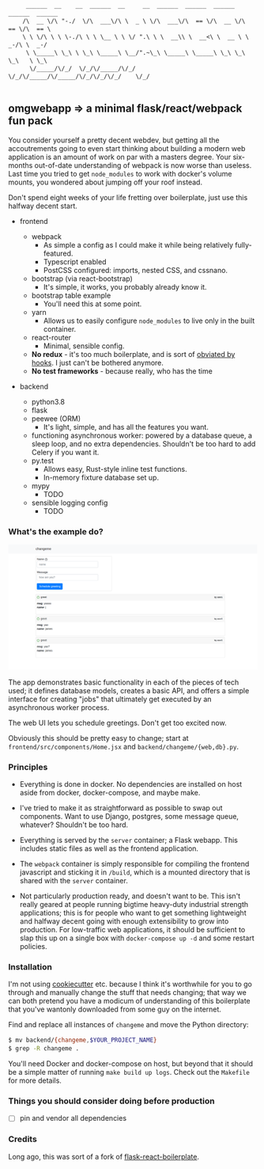 ```
     ______  __    __  ______  __     __  ______  ______  ______  ______  ______  
    /\  __ \/\ "-./  \/\  ___\/\ \  _ \ \/\  ___\/\  == \/\  __ \/\  == \/\  == \ 
    \ \ \/\ \ \ \-./\ \ \ \__ \ \ \/ ".\ \ \  __\\ \  __<\ \  __ \ \  _-/\ \  _-/ 
     \ \_____\ \_\ \ \_\ \_____\ \__/".~\_\ \_____\ \_____\ \_\ \_\ \_\   \ \_\   
      \/_____/\/_/  \/_/\/_____/\/_/   \/_/\/_____/\/_____/\/_/\/_/\/_/    \/_/   
                                                                                  
```

## omgwebapp => a minimal flask/react/webpack fun pack

You consider yourself a pretty decent webdev, but getting all the accoutrements going
to even start thinking about building a modern web application is an amount of work on
par with a masters degree. Your six-months out-of-date understanding of webpack is now
worse than useless. Last time you tried to get `node_modules` to work with docker's
volume mounts, you wondered about jumping off your roof instead. 

Don't spend eight weeks of your life fretting over boilerplate, just use this halfway
decent start.

- frontend
  - webpack
    - As simple a config as I could make it while being relatively fully-featured.
    - Typescript enabled
    - PostCSS configured: imports, nested CSS, and cssnano.
  - bootstrap (via react-bootstrap)
    - It's simple, it works, you probably already know it.
  - bootstrap table example
    - You'll need this at some point.
  - yarn
    - Allows us to easily configure `node_modules` to live only in the built container.
  - react-router
    - Minimal, sensible config.
  - **No redux** - it's too much boilerplate, and is sort of
    [obviated by hooks](https://blog.logrocket.com/use-hooks-and-context-not-react-and-redux/). 
    I just can't be bothered anymore.
  - **No test frameworks** - because really, who has the time

- backend
  - python3.8
  - flask
  - peewee (ORM)
    - It's light, simple, and has all the features you want.
  - functioning asynchronous worker: powered by a database queue, a sleep loop, and
    no extra dependencies. Shouldn't be too hard to add Celery if you want it.
  - py.test
    - Allows easy, Rust-style inline test functions.
    - In-memory fixture database set up.
  - mypy
    - TODO
  - sensible logging config
    - TODO

### What's the example do?

![here it is](assets/screenshot.png)

The app demonstrates basic functionality in each of the pieces of tech used; it defines
database models, creates a basic API, and offers a simple interface for creating "jobs"
that ultimately get executed by an asynchronous worker process.

The web UI lets you schedule greetings. Don't get too excited now.

Obviously this should be pretty easy to change; start at
`frontend/src/components/Home.jsx` and `backend/changeme/{web,db}.py`.

### Principles

- Everything is done in docker. No dependencies are installed on host aside from 
  docker, docker-compose, and maybe make.

- I've tried to make it as straightforward as possible to swap out components. Want to
  use Django, postgres, some message queue, whatever? Shouldn't be too hard.

- Everything is served by the `server` container; a Flask webapp. This includes static
  files as well as the frontend application.

- The `webpack` container is simply responsible for compiling the frontend javascript
  and sticking it in `/build`, which is a mounted directory that is shared with the
  `server` container.

- Not particularly production ready, and doesn't want to be. 
  This isn't really geared at people running bigtime
  heavy-duty industrial strength applications; this is for people who want to get
  something lightweight and halfway decent going with enough extensibility to grow
  into production. For low-traffic web applications, it should be sufficient to slap
  this up on a single box with `docker-compose up -d` and some restart policies.

### Installation
 
I'm not using [cookiecutter](https://github.com/cookiecutter/cookiecutter) etc. because
I think it's worthwhile for you to go through and manually change the stuff that needs
changing; that way we can both pretend you have a modicum of understanding of this
boilerplate that you've wantonly downloaded from some guy on the internet.
 
Find and replace all instances of `changeme` and move the Python directory:
```sh
$ mv backend/{changeme,$YOUR_PROJECT_NAME}
$ grep -R changeme .
```

You'll need Docker and docker-compose on host, but beyond that it should be a simple
matter of running `make build up logs`. Check out the `Makefile` for more
details.

### Things you should consider doing before production

- [ ] pin and vendor all dependencies

### Credits

Long ago, this was sort of a fork of
[flask-react-boilerplate](https://github.com/YaleDHLab/flask-react-boilerplate).
